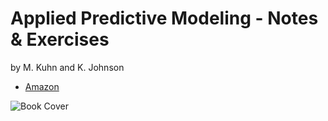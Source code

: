 # Applied Predictive Modeling - Notes & Exercises

by M. Kuhn and K. Johnson

* [Amazon](https://www.amazon.com/gp/product/1461468485)

![Book Cover](https://images-na.ssl-images-amazon.com/images/I/41S7RyAnsLL._SX313_BO1,204,203,200_.jpg "Applied Predictive Modeling")
